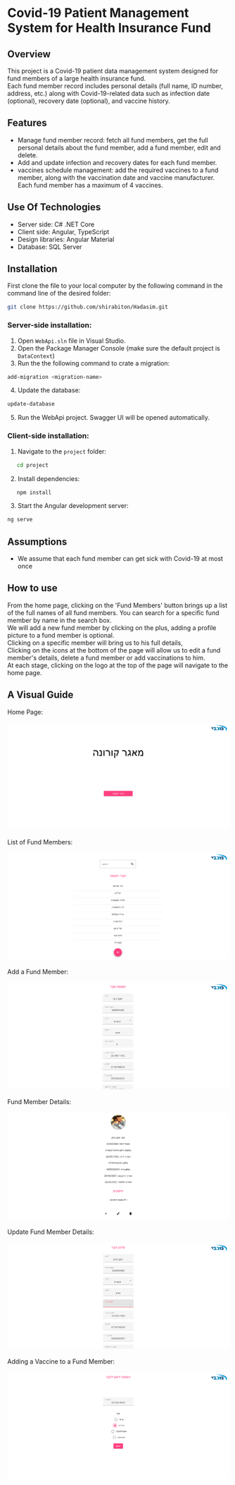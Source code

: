 # Covid-19 Patient Management System for Health Insurance Fund

## Overview
This project is a Covid-19 patient data management system designed for fund members of a large health insurance fund.  
Each fund member record includes personal details (full name, ID number, address, etc.) along with Covid-19-related data such as infection date (optional), recovery date (optional), and vaccine history.

## Features
- Manage fund member record: fetch all fund members, get the full personal details about the fund member, add a fund member, edit and delete.
- Add and update infection and recovery dates for each fund member.
- vaccines schedule management: add the required vaccines to a fund member, along with the vaccination date and vaccine manufacturer. Each fund member has a maximum of 4 vaccines.

## Use Of Technologies
- Server side: C# .NET Core
- Client side: Angular, TypeScript
- Design libraries: Angular Material
- Database: SQL Server

## Installation
First clone the file to your local computer by the following command in the command line of the desired folder:
```bash
git clone https://github.com/shirabiton/Hadasim.git
```
### Server-side installation:
1. Open `WebApi.sln` file in Visual Studio.
2. Open the Package Manager Console (make sure the default project is `DataContext`)
3. Run the the following command to crate a migration:
```bash
add-migration <migration-name>
```
4. Update the database:
```bash
update-database
```
5. Run the WebApi project. Swagger UI will be opened automatically.

### Client-side installation:
1. Navigate to the `project` folder:
```bash
   cd project
```
2. Install dependencies:
```bash
   npm install
```
3. Start the Angular development server:
```bash
ng serve
```

## Assumptions
- We assume that each fund member can get sick with Covid-19 at most once

## How to use
From the home page, clicking on the 'Fund Members' button brings up a list of the full names of all fund members. You can search for a specific fund member by name in the search box. <br>
We will add a new fund member by clicking on the plus, adding a profile picture to a fund member is optional.<br>
Clicking on a specific member will bring us to his full details, <br>
Clicking on the icons at the bottom of the page will allow us to edit a fund member's details, delete a fund member or add vaccinations to him.<br>
At each stage, clicking on the logo at the top of the page will navigate to the home page.<br>


## A Visual Guide
Home Page:<br><br>
![Home Page](screenshots/home.png)
<br><br>
List of Fund Members:<br><br>
![List of fund members:](screenshots/members-list.png)
<br><br>Add a Fund Member:<br><br>
![Add a fund member](screenshots/add-member.png)
<br><br>
Fund Member Details:<br><br>
![Fund member details](screenshots/member-details.png)
<br><br>
Update Fund Member Details:<br><br>
![Update member details](screenshots/update-member.png)
<br><br>
Adding a Vaccine to a Fund Member:<br><br>
![Adding a vaccine to a fund member](screenshots/add-vaccine.png)
<br><br>
